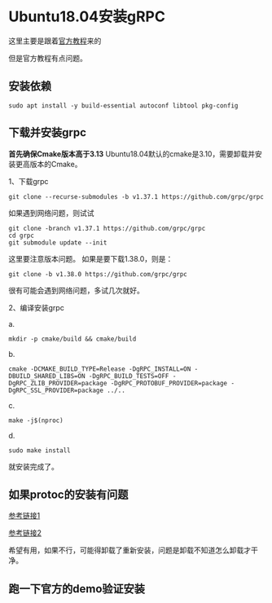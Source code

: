 # Ubuntu18.04安装gRPC

这里主要是跟着[官方教程][官方教程]来的

[官方教程]:https://grpc.io/docs/languages/cpp/quickstart/

但是官方教程有点问题。

## 安装依赖

```
sudo apt install -y build-essential autoconf libtool pkg-config
```

## 下载并安装grpc

**首先确保Cmake版本高于3.13**
Ubuntu18.04默认的cmake是3.10，需要卸载并安装更高版本的Cmake。

1、下载grpc
```
git clone --recurse-submodules -b v1.37.1 https://github.com/grpc/grpc
```

如果遇到网络问题，则试试

```
git clone -branch v1.37.1 https://github.com/grpc/grpc
cd grpc
git submodule update --init
```

这里要注意版本问题。
如果是要下载1.38.0，则是：
```
git clone -b v1.38.0 https://github.com/grpc/grpc
```

很有可能会遇到网络问题，多试几次就好。

2、编译安装grpc

a.
```
mkdir -p cmake/build && cmake/build
```

b.
```
cmake -DCMAKE_BUILD_TYPE=Release -DgRPC_INSTALL=ON -DBUILD_SHARED_LIBS=ON -DgRPC_BUILD_TESTS=OFF -DgRPC_ZLIB_PROVIDER=package -DgRPC_PROTOBUF_PROVIDER=package -DgRPC_SSL_PROVIDER=package ../..
```

c.
```
make -j$(nproc)
```

d.
```
sudo make install
```

就安装完成了。

## 如果protoc的安装有问题

[参考链接1][参考链接1]

[参考链接1]:https://blog.csdn.net/chenwr2018/article/details/105109987?ops_request_misc=%257B%2522request%255Fid%2522%253A%2522162209950016780265478710%2522%252C%2522scm%2522%253A%252220140713.130102334.pc%255Fall.%2522%257D&request_id=162209950016780265478710&biz_id=0&utm_medium=distribute.pc_search_result.none-task-blog-2~all~first_rank_v2~rank_v29-24-105109987.first_rank_v2_pc_rank_v29&utm_term=%E5%8D%B8%E8%BD%BDgRPC&spm=1018.2226.3001.4187

[参考链接2][参考链接2]

[参考链接2]:https://www.cnblogs.com/youxin/p/4073703.html

希望有用，如果不行，可能得卸载了重新安装，问题是卸载不知道怎么卸载才干净。

## 跑一下官方的demo验证安装
